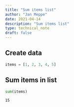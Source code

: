 ```yaml
---
title: "Sum items list"
author: "Jan Meppe"
date: 2021-04-14
description: "Sum items list"
type: technical_note
draft: false
---
```

## Create data


```python
items = [1, 2, 3, 4, 5]
```

## Sum items in list


```python
sum(items)
```




    15


